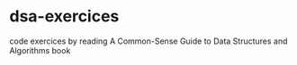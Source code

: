 # dsa-exercices

code exercices by reading A Common-Sense Guide to Data Structures and Algorithms book